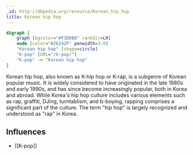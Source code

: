 ```yaml
---
_id: http://dbpedia.org/resource/Korean_hip_hop
title: Korean hip hop
---
```


```dot
digraph {
	graph [bgcolor="#F3DDB8" rankdir=LR]
	node [color="#26242F" penwidth=3.0]
	"Korean hip hop" [shape=circle]
	"K-pop" [URL="/k-pop/"]
	"K-pop" -> "Korean hip hop"
}
```

Korean hip hop, also known as K-hip hop or K-rap, is a subgenre of Korean popular music. It is widely considered to have originated in the late 1980s and early 1990s, and has since become increasingly popular, both in Korea and abroad. While Korea's hip hop culture includes various elements such as rap, graffiti, DJing, turntablism, and b-boying, rapping comprises a significant part of the culture. The term "hip hop" is largely recognized and understood as "rap" in Korea.

## Influences

- [[K-pop]]
